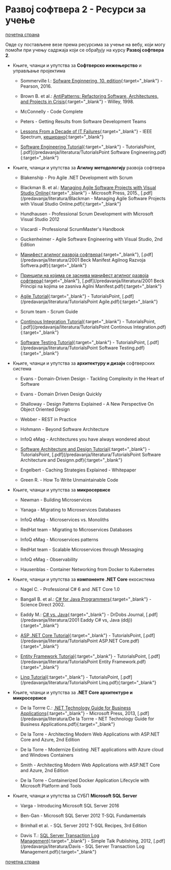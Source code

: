 # Развој софтвера 2 - Ресурси за учење  

[почетна страна](/README.md)

Овде су постављене везе према ресурсима за учење на вебу, који могу помоћи при учењу садржаја који се обрађују на курсу **Развој софтвера 2**.

* Књиге, чланци и упутства за **Софтверско инжењерство** и управљање пројектима  

  * Sommerville I.: [Sofware Enginnering, 10. edition](https://iansommerville.com/software-engineering-book/){:target="_blank"} - Pearson, 2016.

  * Brown B. et al.: [AntiPatterns: Refactoring Software, Architectures, and Projects in Crisis](http://antipatterns.com/briefing/index.htm){:target="_blank"} - Willey, 1998.

  * McConnelly - Code Complete

  * Peters - Getting Results from Software Development Teams

  * [Lessons From a Decade of IT Failures](https://spectrum.ieee.org/static/lessons-from-a-decade-of-it-failures?utm_campaign=Weekly%20Notification-%20IEEE%20Spectrum%20Tech%20Alert&utm_source=boomtrain&utm_medium=email&utm_term=555a972628fbca1d260da1ba&utm_content=Lessons%20From%20a%20Decade%20of%20IT){:target="_blank"} - IEEE Spectrum, [кеширано](/predavanja/literatura/softverske-greske/README.md){:target="_blank"}

  * [Software Engineering Tutorial](https://www.tutorialspoint.com/software_engineering/index.htm){:target="_blank"} - TutorialsPoint, [.pdf](/predavanja/literatura/TutorialsPoint Software Engineering.pdf){:target="_blank"}

* Књиге, чланци и упутства за **Агилну методологију** развоја софтвера  

  * Blakenship - Pro Agile .NET Development with Scrum

  * Blackman B. et al.: [Managing Agile Software Projects with Visual Studio Online](https://blogs.msdn.microsoft.com/microsoft_press/2015/04/09/free-ebook-managing-agile-open-source-software-projects-with-microsoft-visual-studio-online/){:target="_blank"} - Microsoft Press, 2015., [.pdf](/predavanja/literatura/Blackman - Managing Agile Software Projects with Visual Studio Online.pdf){:target="_blank"}

  * Hundhausen - Professional Scrum Development with Microsoft Visual Studio 2012

  * Viscardi - Professional ScrumMaster's Handbook

  * Guckenheimer - Agile Software Engineering with Visual Studio, 2nd Edition

  * [Манифест агилног развоја софтвера](http://agilemanifesto.org/iso/sr/manifesto.html){:target="_blank"}, [.pdf](/predavanja/literatura/2001 Beck Manifest Agilnog Razvoja Softvera.pdf){:target="_blank"}

  * [Принципи на којима се заснива манифест агилног развоја софтвера](http://agilemanifesto.org/iso/sr/principles.html){:target="_blank"}, [.pdf](/predavanja/literatura/2001 Beck Principi na kojima se zasniva Agilni Manifest.pdf){:target="_blank"}

  * [Agile Tutorial](https://www.tutorialspoint.com/agile/index.htm){:target="_blank"} - TutorialsPoint, [.pdf](/predavanja/literatura/TutorialsPoint Agile.pdf){:target="_blank"}

  * Scrum team - Scrum Guide

  * [Continous Integration Tutorial](https://www.tutorialspoint.com/continuous_integration/index.htm){:target="_blank"} - TutorialsPoint, [.pdf](/predavanja/literatura/TutorialsPoint Continous Integration.pdf){:target="_blank"}

  * [Software Testing Tutorial](https://www.tutorialspoint.com/software_testing/index.htm){:target="_blank"} - TutorialsPoint, [.pdf](/predavanja/literatura/TutorialsPoint Software Testing.pdf){:target="_blank"}

* Књиге, чланци и упутства за **архитектуру и дизајн** софтверских система

  * Evans - Domain-Driven Design - Tackling Complexity in the Heart of Software

  * Evans - Domain Driven Design Quickly

  * Shalloway - Design Patterns Explained - A New Perspective On Object Oriented Design

  * Webber - REST in Practice

  * Hohmann - Beyond Software Architecture

  * InfoQ eMag - Architectures you have always wondered about

  * [Software Architecture and Design Tutorial](https://www.tutorialspoint.com/software_architecture_design/index.htm){:target="_blank"} - TutorialsPoint, [.pdf](/predavanja/literatura/TutorialsPoint Software Architecture and Designn.pdf){:target="_blank"}

  * Engelbert - Caching Strategies Explained - Whitepaper

  * Green R. - How To Write Unmaintainable Code

* Књиге, чланци и упутства за **микросервисе**

  * Newman - Building Microservices

  * Yanaga - Migrating to Microservices Databases

  * InfoQ eMag - Microservices vs. Monoliths

  * RedHat team - Migrating to Microservices Databases

  * InfoQ eMag - Microservices patterns

  * RedHat team - Scalable Microservices through Messaging

  * InfoQ eMag - Observability

  * Hausenblas - Container Networking from Docker to Kubernetes

* Књиге, чланци и упутства за **компоненте .NET Core** екосистема

  * Nagel C. - Professional C# 6 and .NET Core 1.0

  * Bangall B. et al.: [C# for Java Programmers](https://www.sciencedirect.com/book/9781931836548/c-for-java-programmers#book-info){:target="_blank"} - Science Direct 2002.

  * Eaddy M.: [C# vs. Java](http://www.drdobbs.com/windows/c-versus-java/184404487){:target="_blank"} - DrDobs Journal, [.pdf](/predavanja/literatura/2001 Eaddy C# vs, Java (ddj)){:target="_blank"}
  
  * [ASP .NET Core Tutorial](https://www.tutorialspoint.com/asp.net_core/index.htm){:target="_blank"} - TutorialsPoint, [.pdf](/predavanja/literatura/TutorialsPoint ASP.NET Core.pdf){:target="_blank"}

  * [Entity Framework Tutorial](http://www.tutorialspoint.com/entity_framework/){:target="_blank"} - TutorialsPoint, [.pdf](/predavanja/literatura/TutorialsPoint Entity Framework.pdf){:target="_blank"}

  * [Linq Tutorial](http://www.tutorialspoint.com/linq/){:target="_blank"} - TutorialsPoint, [.pdf](/predavanja/literatura/TutorialsPoint Linq.pdf){:target="_blank"}

* Књиге, чланци и упутства за **.NET Core архитектуре и микросервисе**

  * De la Torrre C.: [.NET Technology Guide for Business Applications](https://blogs.msdn.microsoft.com/microsoft_press/2013/11/13/free-ebook-net-technology-guide-for-business-applications/){:target="_blank"} - Microsoft Press, 2013, [.pdf](/predavanja/literatura/De la Torrre - NET Technology Guide for Business Applications.pdf){:target="_blank"}

  * De la Torre - Architecting Modern Web Applications with ASP.NET Core and Azure, 2nd Edition

  * De la Torre - Modernize Existing .NET applications with Azure cloud and Windows Containers

  * Smith - Architecting Modern Web Applications with ASP.NET Core and Azure, 2nd Edition

  * De la Torre - Containerized Docker Application Lifecycle with Microsoft Platform and Tools

* Књиге, чланци и упутства за СУБП **Microsoft SQL Server**

  * Varga - Introducing Microsoft SQL Server 2016

  * Ben-Gan - Microsoft SQL Server 2012 T-SQL Fundamentals

  * Brimhall et al. - SQL Server 2012 T-SQL Recipes, 3rd Edition

  * Davis T.: [SQL Server Transaction Log Management](https://www.red-gate.com/simple-talk/books/sql-books/sql-server-transaction-log-management-by-tony-davis-and-gail-shaw/){:target="_blank"} - Simple Talk Publishing, 2012, [.pdf](/predavanja/literatura/Davis - SQL Server Transaction Log Management.pdf){:target="_blank"}

[почетна страна](/README.md)